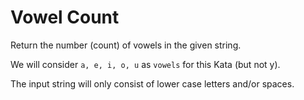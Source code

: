 # Vowel Count

Return the number (count) of vowels in the given string.

We will consider ` a, e, i, o, u ` as `vowels` for this Kata (but not y).

The input string will only consist of lower case letters and/or spaces.
